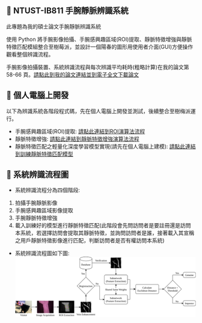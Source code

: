 ## 📝 NTUST-IB811 手腕靜脈辨識系統
此專題為我的碩士論文手腕靜脈辨識系統

使用 Python 將手腕影像拍攝、手腕感興趣區域(ROI)提取、靜脈特徵增強與靜脈特徵匹配模組整合至樹莓派，並設計一個陽春的圖形用使用者介面(GUI)方便操作觀看整個辨識流程。

手腕影像拍攝裝置、系統辨識流程與每次辨識平均耗時(粗略計算)在我的論文第 58-66 頁。[請點此到我的論文連結並到電子全文下載論文](https://etheses.lib.ntust.edu.tw/thesis/detail/2b733280676d7c87e0445313c40a9b74/?seq=2#)

## 🔗 個人電腦上開發
以下為辨識系統各階段程式碼，先在個人電腦上開發並測試，後續整合至樹梅派運行。
- 手腕感興趣區域(ROI)提取: [請點此連結到ROI演算法流程](https://github.com/Pathfinder1996/wrist-roi-extraction)
- 靜脈特徵增強: [請點此連結到靜脈特徵增強演算法流程](https://github.com/Pathfinder1996/biometric-vein-enhancement)
- 靜脈特徵匹配之輕量化深度學習模型實現(請先在個人電腦上建模): [請點此連結到訓練靜脈特徵匹配模型](https://github.com/Pathfinder1996/lightweight-hybrid-siamese-neural-network)

## 🔧 系統辨識流程圖
- 系統辨識流程分為四個階段:
1. 拍攝手腕靜脈影像
2. 手腕感興趣區域影像提取
3. 手腕靜脈特徵增強
4. 載入訓練好的模型進行靜脈特徵匹配(此階段會先問訪問者是要註冊還是訪問本系統，若選擇訪問會提取其靜脈特徵，並詢問訪問者是誰，接著載入其宣稱之用戶靜脈特徵影像進行匹配，判斷訪問者是否有權訪問本系統)

- 系統辨識流程圖如下圖:
![系統辨識流程](image/1.svg)

